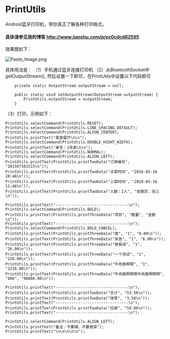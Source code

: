 # PrintUtils
Android蓝牙打印机，带你真正了解各种打印格式。

  
#### 具体请参见我的博客 http://www.jianshu.com/p/ec0cdcd62595

效果图如下：

![Paste_Image.png](http://upload-images.jianshu.io/upload_images/1467310-b58bab95db2fda1b.png?imageMogr2/auto-orient/strip%7CimageView2/2/w/1240)

具体用法是：
（1）手机通过蓝牙连接打印机
（2）从BluetoothSocket中getOutputStream(), 然后设置一下即可，在PrintUtils中设置以下代码即可
```
    private static OutputStream outputStream = null;

    public static void setOutputStream(OutputStream outputStream) {
        PrintUtils.outputStream = outputStream;
    }
  ```
（3）打印，示例如下：
```
PrintUtils.selectCommand(PrintUtils.RESET);
PrintUtils.selectCommand(PrintUtils.LINE_SPACING_DEFAULT);
PrintUtils.selectCommand(PrintUtils.ALIGN_CENTER);
PrintUtils.printText("美食餐厅\n\n");
PrintUtils.selectCommand(PrintUtils.DOUBLE_HIGHT_WIDTH);
PrintUtils.printText("桌号：1号桌\n\n");
PrintUtils.selectCommand(PrintUtils.NORMAL);
PrintUtils.selectCommand(PrintUtils.ALIGN_LEFT);
PrintUtils.printText(PrintUtils.printTwoData("订单编号", "201507161515\n"));
PrintUtils.printText(PrintUtils.printTwoData("点菜时间", "2016-02-16 10:46\n"));
PrintUtils.printText(PrintUtils.printTwoData("上菜时间", "2016-02-16 11:46\n"));
PrintUtils.printText(PrintUtils.printTwoData("人数：2人", "收银员：张三\n"));

PrintUtils.printText("--------------------------------\n");
PrintUtils.selectCommand(PrintUtils.BOLD);
PrintUtils.printText(PrintUtils.printThreeData("项目", "数量", "金额\n"));
PrintUtils.printText("--------------------------------\n");
PrintUtils.selectCommand(PrintUtils.BOLD_CANCEL);
PrintUtils.printText(PrintUtils.printThreeData("面", "1", "0.00\n"));
PrintUtils.printText(PrintUtils.printThreeData("米饭", "1", "6.00\n"));
PrintUtils.printText(PrintUtils.printThreeData("铁板烧", "1", "26.00\n"));
PrintUtils.printText(PrintUtils.printThreeData("一个测试", "1", "226.00\n"));
PrintUtils.printText(PrintUtils.printThreeData("牛肉面啊啊", "1", "2226.00\n"));
PrintUtils.printText(PrintUtils.printThreeData("牛肉面啊啊啊牛肉面啊啊啊", "888", "98886.00\n"));

PrintUtils.printText("--------------------------------\n");
PrintUtils.printText(PrintUtils.printTwoData("合计", "53.50\n"));
PrintUtils.printText(PrintUtils.printTwoData("抹零", "3.50\n"));
PrintUtils.printText("--------------------------------\n");
PrintUtils.printText(PrintUtils.printTwoData("应收", "50.00\n"));
PrintUtils.printText("--------------------------------\n");

PrintUtils.selectCommand(PrintUtils.ALIGN_LEFT);
PrintUtils.printText("备注：不要辣、不要香菜");
PrintUtils.printText("\n\n\n\n\n");
 ```
